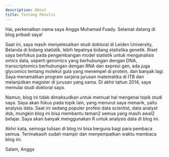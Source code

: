 ```yaml
---
description: About
title: Tentang Penulis
---
```


Hai, perkenalkan nama saya Angga Muhamad Fuady. Selamat datang di blog pribadi saya!

Saat ini, saya masih menyelesaikan studi doktoral di Leiden University, Belanda di bidang statistik, lebih tepatnya bidang statistika genetik. Riset saya berfokus pada pengembangan model statistik untuk menganalisis omics data, seperti genomics yang berhubungan dengan DNA, transcriptomics berhubungan dengan RNA dan expresi gen, ada juga glycomics tentang molekul gula yang menempel di protein, dan banyak lagi. Saya menamatkan program sarjana jurusan matematika di ITB dan melanjutkan magister di jurusan yang sama. Di akhir tahun 2014, saya memulai studi doktoral saya.

Namun, blog ini tidak dimaksudkan untuk memuat hal mengenai topik studi saya. Saya akan fokus pada topik lain, yang menurut saya menarik, yaitu analysis data. Saat ini sedang populer profesi data scientist, data analyst dsb, mungkin blog ini bisa membantu teman2 semua yang masih awal2 belajar. Saya akan banyak menggunakan R untuk analysis data di blog ini. 


Akhir kata, semoga tulisan di blog ini bisa berguna bagi para pembaca semua. Terimakasih sudah mampir dan menyempatkan waktu membaca blog ini.


Salam,
Angga

